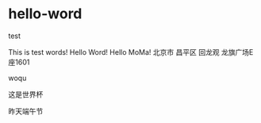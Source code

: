 # hello-word
test

This is test words! Hello Word! Hello MoMa!
北京市 昌平区 回龙观 龙旗广场E座1601


woqu 

这是世界杯

昨天端午节
